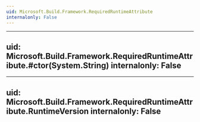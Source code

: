 ```yaml
---
uid: Microsoft.Build.Framework.RequiredRuntimeAttribute
internalonly: False
---
```


---
uid: Microsoft.Build.Framework.RequiredRuntimeAttribute.#ctor(System.String)
internalonly: False
---

---
uid: Microsoft.Build.Framework.RequiredRuntimeAttribute.RuntimeVersion
internalonly: False
---
